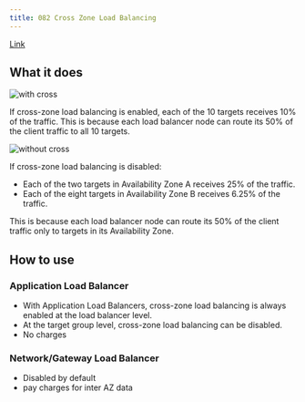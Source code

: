 ```yaml
---
title: 082 Cross Zone Load Balancing
---
```


[Link](https://docs.aws.amazon.com/elasticloadbalancing/latest/userguide/how-elastic-load-balancing-works.html)

## What it does
![with cross](/8/082-with-cross.png)

If cross-zone load balancing is enabled, each of the 10 targets receives 10% of the traffic. This is because each load balancer node can route its 50% of the client traffic to all 10 targets.

![without cross](/8/082-without-cross.png)

If cross-zone load balancing is disabled:

- Each of the two targets in Availability Zone A receives 25% of the traffic.
- Each of the eight targets in Availability Zone B receives 6.25% of the traffic.

This is because each load balancer node can route its 50% of the client traffic only to targets in its Availability Zone.


## How to use
### Application Load Balancer
- With Application Load Balancers, cross-zone load balancing is always enabled at the load balancer level.
- At the target group level, cross-zone load balancing can be disabled.
- No charges

### Network/Gateway Load Balancer
- Disabled by default
- pay charges for inter AZ data

